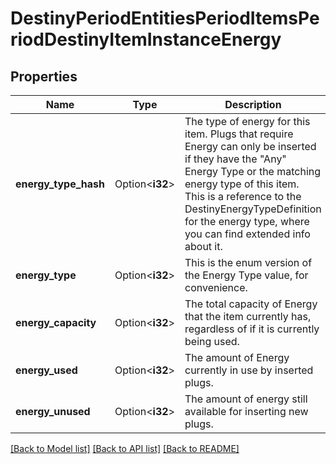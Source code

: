 # DestinyPeriodEntitiesPeriodItemsPeriodDestinyItemInstanceEnergy

## Properties

Name | Type | Description | Notes
------------ | ------------- | ------------- | -------------
**energy_type_hash** | Option<**i32**> | The type of energy for this item. Plugs that require Energy can only be inserted if they have the \"Any\" Energy Type or the matching energy type of this item. This is a reference to the DestinyEnergyTypeDefinition for the energy type, where you can find extended info about it. | [optional]
**energy_type** | Option<**i32**> | This is the enum version of the Energy Type value, for convenience. | [optional]
**energy_capacity** | Option<**i32**> | The total capacity of Energy that the item currently has, regardless of if it is currently being used. | [optional]
**energy_used** | Option<**i32**> | The amount of Energy currently in use by inserted plugs. | [optional]
**energy_unused** | Option<**i32**> | The amount of energy still available for inserting new plugs. | [optional]

[[Back to Model list]](../README.md#documentation-for-models) [[Back to API list]](../README.md#documentation-for-api-endpoints) [[Back to README]](../README.md)


